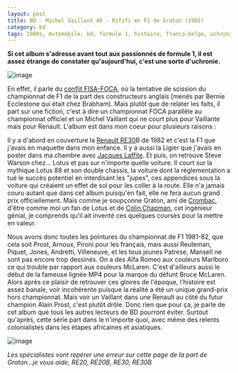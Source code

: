 ```yaml
---
layout: post
title: BD - Michel Vaillant 40 - Rififi en F1 de Graton (1982)
category: bd
tags: 1980s, Automobile, bd, formule 1, histoire, franco-belge, uchronie
---
```

**Si cet album s'adresse avant tout aux passionnés de formule 1, il est assez étrange de constater qu'aujourd'hui, c'est une sorte d'uchronie.**

![image](https://filedn.eu/llqi9IBxlYouGRXYG2xlROb/img/2019/rififif1.jpg)

En effet, il parle du <a href="https://fr.wikipedia.org/wiki/Conflit_FISA-FOCA">conflit FISA-FOCA</a>, où la tentative de scission du championnat de F1 de la part des constructeurs anglais (menés par Bernie Ecclestone qui était chez Brabham). Mais plutôt que de relater les faits, il part sur une fiction, c'est à dire un championnat FOCA parallèle au championnat officiel et un Michel Vaillant qui ne court plus pour Vaillante mais pour Renault. L'album est dans mon coeur pour plusieurs raisons : 

Il y a d'abord en couverture la <a href="https://en.wikipedia.org/wiki/Renault_RE30">Renault RE30</a>B de 1982 et c'est la F1 que j'avais en maquette dans mon enfance. Il y a aussi la Ligier que j'avais en poster dans ma chambre avec <a href="https://en.wikipedia.org/wiki/Jacques_Laffite">Jacques Laffite</a>. Et puis, on retrouve Steve Warson chez... Lotus et pas sur n'importe quelle voiture. Il court sur la mythique Lotus 88 et son double chassis, la voiture dont la réglementation a tué le succès potentiel en interdisant les "jupes", ces appendices sous la voiture qui créaient un effet de sol pour les coller à la route. Elle n'a jamais couru autant que dans cet album puisqu'en fait, elle ne fera aucun grand prix officiellement. Mais comme je soupçonne Graton, ami de <a href="https://fr.wikipedia.org/wiki/Gérard_Crombac">Crombac</a>, d'être comme moi un fan de Lotus et de <a href="https://en.wikipedia.org/wiki/Colin_Chapman">Colin Chapman</a>, cet ingénieur génial, je comprends qu'il ait inventé ces quelques courses pour la mettre en valeur.

Nous avons donc toutes les pointures du championnat de F1 1981-82, que cela soit Prost, Arnoux, Pironi pour les français, mais aussi Reuteman, Piquet, Jones, Andretti, Villeneuve, et les tous jeunes Patrese, Mansell ne sont pas encore trop dessinés. On a des Alfa Romeo aux couleurs Marlboro ce qui trouble par rapport aux couleurs McLaren. C'est d'ailleurs aussi le début de la fameuse lignée MP4 pour la marque du défunt Bruce McLaren. Alors après ce plaisir de retrouver ces gloires de l'époque, l'histoire est assez banale, voir incohérente puisque la réalité a été un unique grand-prix hors championnat. Mais voir un Vaillant dans une Renault au côté du futur champion Alain Prost, c'est plutôt drôle. Donc rien que pour ça, je parle de cet album que tous les autres lecteurs de BD pourront éviter. Surtout qu'après, cette série part dans le n'importe quoi, avec même des relents colonialistes dans les étapes africaines et asiatiques.

![image](https://filedn.eu/llqi9IBxlYouGRXYG2xlROb/img/2019/rififif12.jpg)

*Les spécialistes vont repérer une erreur sur cette page de la part de Graton...je vous aide, RE20, RE20B, RE30, RE30B*


